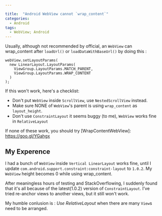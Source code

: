 ```yaml
---

title:  "Android WebView cannot `wrap_content`"
categories: 
  - Android
tags:
  - WebView; Android
---
```


Usually, although not recommended by official, an `WebView` can wrap_content after `loadUrl()` or `loadDataWithBaseUrl()`
by doing this : 
```android
webView.setLayoutParams(
  new LinearLayout.LayoutParams(
    ViewGroup.LayoutParams.MATCH_PARENT,
    ViewGroup.LayoutParams.WRAP_CONTENT
  )
);
```

If this won't work, here's a checklist:
- Don't put `WebView` inside `ScrollView`, use `NestedScrollView` instead.
- Make sure NONE of `WebView`'s parent is using `wrap_content` as `layout_height`.
- Don't use `ConstraintLayout` it seems buggy (to me), `WebView` works fine in `RelativeLayout`

If none of these work, you should try [WrapContentWebView]: https://goo.gl/YGahgx

## My Experence

I had a bunch of `WebView` inside `Vertical LinearLayout` works fine, until I update 
`com.android.support.constraint:constraint-layout` to `1.0.2`. My `WebView` height becomes 0 while using wrap_content.

After meaningless hours of testing and StackOverflowing, I suddenly found that it's all because of the latest(1.0.2) version of `ConstraintLayout`. 
I've tried re-anchor views to another views, but it still won't work.

My humble conlusion is : *Use RelativeLayout* when there are many `View`s need to be arranged.
